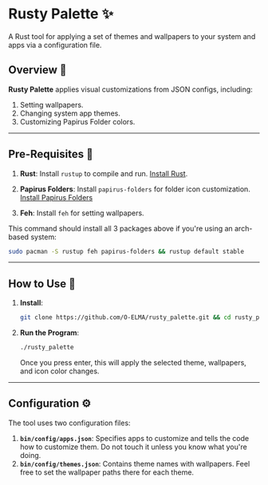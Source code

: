 # **Rusty Palette** ✨

A Rust tool for applying a set of themes and wallpapers to your system and apps via a configuration file.

## **Overview** 🌟

**Rusty Palette** applies visual customizations from JSON configs, including:

1. Setting wallpapers.
2. Changing system app themes.
3. Customizing Papirus Folder colors.

---

## **Pre-Requisites** 🔧

1. **Rust**: Install `rustup` to compile and run. [Install Rust](https://www.rust-lang.org/tools/install).

2. **Papirus Folders**: Install `papirus-folders` for folder icon customization. [Install Papirus Folders](https://github.com/PapirusDevelopmentTeam/papirus-folders)

3. **Feh**: Install `feh` for setting wallpapers.

This command should install all 3 packages above if you're using an arch-based system:

   ```bash 
   sudo pacman -S rustup feh papirus-folders && rustup default stable
   ```

---

## **How to Use** 🚀

1. **Install**:

   ```bash
   git clone https://github.com/O-ELMA/rusty_palette.git && cd rusty_palette && bash ./install && cd ./bin && cargo build --release && chmod +x ./target/release/rusty_palette && mv ./target/release/rusty_palette ../rusty_palette && cd ..
   ```

2. **Run the Program**:

   ```bash
   ./rusty_palette
   ```

   Once you press enter, this will apply the selected theme, wallpapers, and icon color changes.

---

## **Configuration** ⚙️

The tool uses two configuration files:

1. **`bin/config/apps.json`**: Specifies apps to customize and tells the code how to customize them. Do not touch it unless you know what you're doing.
2. **`bin/config/themes.json`**: Contains theme names with wallpapers. Feel free to set the wallpaper paths there for each theme.
